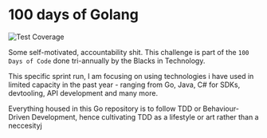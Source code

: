 # 100 days of Golang

![Test Coverage](coverage-badge.svg)

Some self-motivated, accountability shit. This challenge is part of the `100 Days of Code` done tri-annually by the Blacks in Technology.

This  specific sprint run, I am focusing on using technologies i have used in limited capacity in the past year - ranging from Go, Java, C# for
SDKs, devtooling, API development and many more.

Everything housed in this Go repository is to follow TDD or Behaviour-Driven Development, hence cultivating TDD as a lifestyle or art rather than a neccesityj

